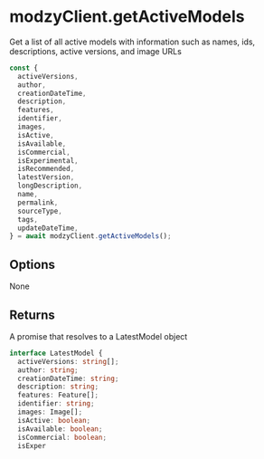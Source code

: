 # modzyClient.getActiveModels

Get a list of all active models with information such as names, ids, descriptions, active versions, and image URLs

```javascript
const {
  activeVersions,
  author,
  creationDateTime,
  description,
  features,
  identifier,
  images,
  isActive,
  isAvailable,
  isCommercial,
  isExperimental,
  isRecommended,
  latestVersion,
  longDescription,
  name,
  permalink,
  sourceType,
  tags,
  updateDateTime,
} = await modzyClient.getActiveModels();
```

## Options

None

## Returns

A promise that resolves to a LatestModel object

```typescript
interface LatestModel {
  activeVersions: string[];
  author: string;
  creationDateTime: string;
  description: string;
  features: Feature[];
  identifier: string;
  images: Image[];
  isActive: boolean;
  isAvailable: boolean;
  isCommercial: boolean;
  isExper